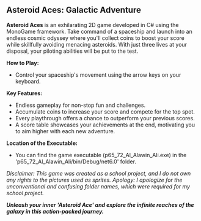 ## Asteroid Aces: Galactic Adventure

**Asteroid Aces** is an exhilarating 2D game developed in C# using the MonoGame framework. Take command of a spaceship and launch into an endless cosmic odyssey where you'll collect coins to boost your score while skillfully avoiding menacing asteroids. With just three lives at your disposal, your piloting abilities will be put to the test.

**How to Play:**
- Control your spaceship's movement using the arrow keys on your keyboard.

**Key Features:**
- Endless gameplay for non-stop fun and challenges.
- Accumulate coins to increase your score and compete for the top spot.
- Every playthrough offers a chance to outperform your previous scores.
- A score table showcases your achievements at the end, motivating you to aim higher with each new adventure.

**Location of the Executable:**
- You can find the game executable (p65_72_Al_Alawin_Ali.exe) in the 'p65_72_Al_Alawin_Ali/bin/Debug/net6.0' folder.


*Disclaimer: This game was created as a school project, and I do not own any rights to the pictures used as sprites.*
*Apology: I apologize for the unconventional and confusing folder names, which were required for my school project.*


***Unleash your inner 'Asteroid Ace' and explore the infinite reaches of the galaxy in this action-packed journey.***
